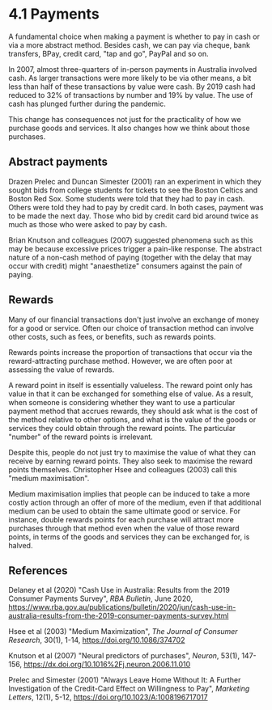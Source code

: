 # 4.1 Payments

A fundamental choice when making a payment is whether to pay in cash or via a more abstract method. Besides cash, we can pay via cheque, bank transfers, BPay, credit card, "tap and go", PayPal and so on.

In 2007, almost three-quarters of in-person payments in Australia involved cash. As larger transactions were more likely to be via other means, a bit less than half of these transactions by value were cash. By 2019 cash had reduced to 32% of transactions by number and 19% by value. The use of cash has plunged further during the pandemic.

This change has consequences not just for the practicality of how we purchase goods and services. It also changes how we think about those purchases.

## Abstract payments

Drazen Prelec and Duncan Simester (2001) ran an experiment in which they sought bids from college students for tickets to see the Boston Celtics and Boston Red Sox. Some students were told that they had to pay in cash. Others were told they had to pay by credit card. In both cases, payment was to be made the next day. Those who bid by credit card bid around twice as much as those who were asked to pay by cash.

Brian Knutson and colleagues (2007) suggested phenomena such as this may be because excessive prices trigger a pain-like response. The abstract nature of a non-cash method of paying (together with the delay that may occur with credit) might "anaesthetize" consumers against the pain of paying.

## Rewards

Many of our financial transactions don't just involve an exchange of money for a good or service. Often our choice of transaction method can involve other costs, such as fees, or benefits, such as rewards points.

Rewards points increase the proportion of transactions that occur via the reward-attracting purchase method. However, we are often poor at assessing the value of rewards.

A reward point in itself is essentially valueless. The reward point only has value in that it can be exchanged for something else of value. As a result, when someone is considering whether they want to use a particular payment method that accrues rewards, they should ask what is the cost of the method relative to other options, and what is the value of the goods or services they could obtain through the reward points. The particular "number" of the reward points is irrelevant.

Despite this, people do not just try to maximise the value of what they can receive by earning reward points. They also seek to maximise the reward points themselves. Christopher Hsee and colleagues (2003) call this "medium maximisation".

Medium maximisation implies that people can be induced to take a more costly action through an offer of more of the medium, even if that additional medium can be used to obtain the same ultimate good or service. For instance, double rewards points for each purchase will attract more purchases through that method even when the value of those reward points, in terms of the goods and services they can be exchanged for, is halved.

## References

Delaney et al (2020) "Cash Use in Australia: Results from the 2019 Consumer Payments Survey", *RBA Bulletin*, June 2020, https://www.rba.gov.au/publications/bulletin/2020/jun/cash-use-in-australia-results-from-the-2019-consumer-payments-survey.html

Hsee et al (2003) "Medium Maximization", *The Journal of Consumer Research*, 30(1), 1-14, https://doi.org/10.1086/374702

Knutson et al (2007) "Neural predictors of purchases", *Neuron*, 53(1), 147-156, https://dx.doi.org/10.1016%2Fj.neuron.2006.11.010

Prelec and Simester (2001) "Always Leave Home Without It: A Further Investigation of the Credit-Card Effect on Willingness to Pay", *Marketing Letters*, 12(1), 5-12, https://doi.org/10.1023/A:1008196717017